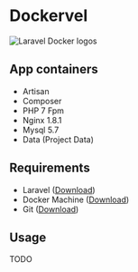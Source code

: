 # Dockervel

![Laravel Docker logos](http://imgur.com/8IvfIn6)

## App containers

* Artisan
* Composer
* PHP 7 Fpm
* Nginx 1.8.1
* Mysql 5.7
* Data (Project Data)


## Requirements
- Laravel ([Download](https://laravel.com/docs/master/installation))
- Docker Machine ([Download](https://docs.docker.com/machine/install-machine/))
- Git ([Download](https://git-scm.com/downloads))

## Usage

TODO
